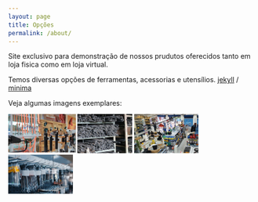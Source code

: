 ```yaml
---
layout: page
title: Opções
permalink: /about/
---
```


Site exclusivo para demonstração de nossos prudutos oferecidos tanto em loja fisica como em loja virtual. 

Temos diversas opções de ferramentas, acessorias e utensílios.
[jekyll][jekyll-organization] /
[minima](https://github.com/jekyll/minima)

Veja algumas imagens exemplares:


<img src="assets/seguranca.png" wigth="80px" height="80px"/>
<img src="assets/ferramentas.png" wigth="80px" height="80px"/>
<img src="assets/loja.png" wigth="80px" height="80px"/>
<img src="assets/chave.png" wigth="80px" height="80px"/>



[jekyll-organization]: https://github.com/jekyll
